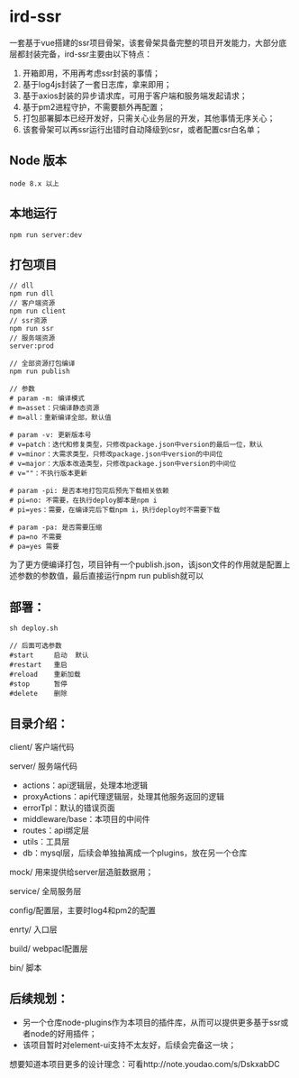 # ird-ssr

一套基于vue搭建的ssr项目骨架，该套骨架具备完整的项目开发能力，大部分底层都封装完备，ird-ssr主要由以下特点：
1. 开箱即用，不用再考虑ssr封装的事情；
2. 基于log4js封装了一套日志库，拿来即用；
3. 基于axios封装的异步请求库，可用于客户端和服务端发起请求；
4. 基于pm2进程守护，不需要额外再配置；
5. 打包部署脚本已经开发好，只需关心业务层的开发，其他事情无序关心；
6. 该套骨架可以再ssr运行出错时自动降级到csr，或者配置csr白名单；

## Node 版本

```
node 8.x 以上
```

## 本地运行

```
npm run server:dev
```

## 打包项目

```
// dll
npm run dll
// 客户端资源
npm run client
// ssr资源
npm run ssr
// 服务端资源
server:prod
```


```
// 全部资源打包编译
npm run publish

// 参数
# param -m: 编译模式
# m=asset：只编译静态资源
# m=all：重新编译全部，默认值

# param -v: 更新版本号
# v=patch：迭代和修复类型，只修改package.json中version的最后一位，默认
# v=minor：大需求类型，只修改package.json中version的中间位
# v=major：大版本改造类型，只修改package.json中version的中间位
# v=""：不执行版本更新

# param -pi: 是否本地打包完后预先下载相关依赖
# pi=no: 不需要，在执行deploy脚本是npm i
# pi=yes：需要，在编译完后下载npm i，执行deploy时不需要下载

# param -pa: 是否需要压缩
# pa=no 不需要
# pa=yes 需要
```
为了更方便编译打包，项目钟有一个publish.json，该json文件的作用就是配置上述参数的参数值，最后直接运行npm run publish就可以

## 部署：

```
sh deploy.sh 

// 后面可选参数
#start     启动  默认
#restart   重启
#reload    重新加载
#stop      暂停
#delete    删除
```

## 目录介绍：

client/ 客户端代码

server/ 服务端代码
- actions：api逻辑层，处理本地逻辑
- proxyActions：api代理逻辑层，处理其他服务返回的逻辑
- errorTpl：默认的错误页面
- middleware/base：本项目的中间件
- routes：api绑定层
- utils：工具层
- db：mysql层，后续会单独抽离成一个plugins，放在另一个仓库

mock/  用来提供给server层造脏数据用；

service/ 全局服务层

config/配置层，主要时log4和pm2的配置

enrty/ 入口层

build/ webpacl配置层

bin/ 脚本

## 后续规划：

- 另一个仓库node-plugins作为本项目的插件库，从而可以提供更多基于ssr或者node的好用插件；
- 该项目暂时对element-ui支持不太友好，后续会完备这一块；

想要知道本项目更多的设计理念：可看http://note.youdao.com/s/DskxabDC